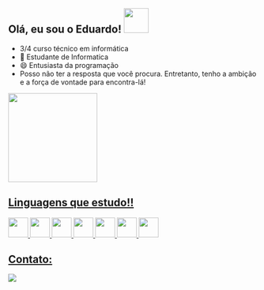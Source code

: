 <h2> Olá, eu sou o Eduardo! <img src="[https://media.giphy.com/media/mGcNjsfWAjY5AEZNw6/giphy.gif](https://www.bing.com/images/search?view=detailV2&ccid=B0Qx7xeq&id=CC05A18753B2D38513619C635B09B06EA0ACDD40&thid=OIP.B0Qx7xeqMFhH_NRUyFlcAwHaHa&mediaurl=https%3a%2f%2fwww.imagensempng.com.br%2fwp-content%2fuploads%2f2021%2f01%2fEscudo-Corinthians-Png.png&cdnurl=https%3a%2f%2fth.bing.com%2fth%2fid%2fR.074431ef17aa305847fcd454c8595c03%3frik%3dQN2soG6wCVtjnA%26pid%3dImgRaw%26r%3d0&exph=1080&expw=1080&q=gif+do+escudo+do+corinthians&simid=608020430361674628&FORM=IRPRST&ck=CAF50984A424FDC3E2CD4EECA99FFC88&selectedIndex=5&itb=0)" width="50"></h2>

-  3/4 curso técnico em informática 
- 🎒 Estudante de Informatica
- 😄 Entusiasta da programação 
- Posso não ter a resposta que você procura. Entretanto, tenho a ambição e a força de vontade para encontra-lá!

<div>
  <a href="https://github.com/EduardoSBM">
  <img  height="180em" src="https://github-readme-stats.vercel.app/api/top-langs/?username=EduardoSBM&layout=compact&theme=dracula&show_icons=true" />
  </div>

## Linguagens que estudo!!

<div>
<img src="https://cdn.jsdelivr.net/gh/devicons/devicon/icons/html5/html5-original.svg" width="40" height="40" />
<img src="https://cdn.jsdelivr.net/gh/devicons/devicon/icons/css3/css3-original.svg" width="40" height="40" />
<img src="https://cdn.jsdelivr.net/gh/devicons/devicon/icons/javascript/javascript-original.svg" width="40" height="40" />
<img src="https://cdn.jsdelivr.net/gh/devicons/devicon/icons/python/python-original.svg" width="40" height="40"/>
<img src="https://cdn.jsdelivr.net/gh/devicons/devicon/icons/arduino/arduino-original-wordmark.svg" width="40" height="40"/>
<img src="https://cdn.jsdelivr.net/gh/devicons/devicon/icons/cplusplus/cplusplus-original.svg" width="40" height="40"/>
<img src="https://cdn.jsdelivr.net/gh/devicons/devicon/icons/mysql/mysql-original.svg" width="40" height="40"/>
</div>

## Contato:

<div>
  <a href="https://instagram.com/1eduardosamuel_/" target="_blank"><img loading="lazy" src="https://img.shields.io/badge/-Instagram-%23E4405F?style=for-the-badge&logo=instagram&logoColor=white" target="_blank"></a>
  
</div>
 

